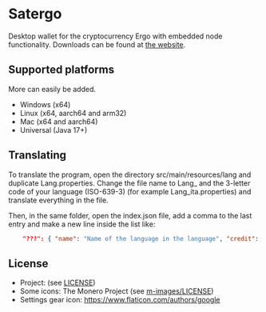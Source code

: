 # Satergo
Desktop wallet for the cryptocurrency Ergo with embedded node functionality. Downloads can be found at [the website](https://satergo.org).

## Supported platforms
More can easily be added.
- Windows (x64)
- Linux (x64, aarch64 and arm32)
- Mac (x64 and aarch64)
- Universal (Java 17+)

## Translating
To translate the program, open the directory src/main/resources/lang and duplicate Lang.properties.
Change the file name to Lang_ and the 3-letter code of your language (ISO-639-3) (for example Lang_ita.properties) and translate everything in the file.

Then, in the same folder, open the index.json file, add a comma to the last entry and make a new line inside the list like:
```json
	"???": { "name": "Name of the language in the language", "credit": "Your contact details (socials, etc.), or your name" }
```

## License
- Project: (see [LICENSE](LICENSE))
- Some icons: The Monero Project (see [m-images/LICENSE](src/main/resources/m-images/LICENSE))
- Settings gear icon: https://www.flaticon.com/authors/google